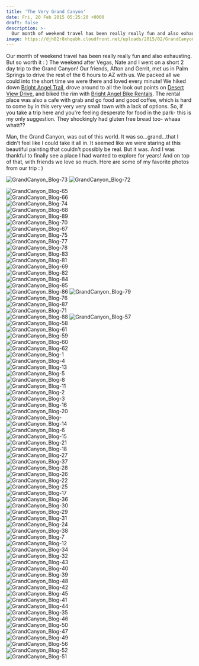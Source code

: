 ```yaml
---
title: 'The Very Grand Canyon'
date: Fri, 20 Feb 2015 05:25:20 +0000
draft: false
description: >-
  Our month of weekend travel has been really really fun and also exhausting. But so worth it : ) The weekend after Vegas, Nate and I went on a short 2 day trip to the Grand Canyon!
image: https://djh82r8xhqebh.cloudfront.net/uploads/2015/02/GrandCanyon_Blog-88.jpg
---
```


Our month of weekend travel has been really really fun and also exhausting. But so worth it : ) The weekend after Vegas, Nate and I went on a short 2 day trip to the Grand Canyon! Our friends, Afton and Gerrit, met us in Palm Springs to drive the rest of the 6 hours to AZ with us. We packed all we could into the short time we were there and loved every minute! We hiked down [Bright Angel Trail](http://en.wikipedia.org/wiki/Bright_Angel_Trail), drove around to all the look out points on [Desert View Drive](http://www.nps.gov/grca/planyourvisit/desert-view-drive.htm), and biked the rim with [Bright Angel Bike Rentals](http://bikegrandcanyon.com/). The rental place was also a cafe with grab and go food and good coffee, which is hard to come by in this very very very small town with a lack of options. So, if you take a trip here and you're feeling desperate for food in the park- this is my only suggestion. They shockingly had gluten free bread too- whaaa whatt??

Man, the Grand Canyon, was out of this world. It was so...grand...that I didn't feel like I could take it all in. It seemed like we were staring at this beautiful painting that couldn't possibly be real. But it was. And I was thankful to finally see a place I had wanted to explore for years! And on top of that, with friends we love so much. Here are some of my favorite photos from our trip : )

![GrandCanyon_Blog-73](https://djh82r8xhqebh.cloudfront.net/uploads/2015/02/GrandCanyon_Blog-73.jpg) ![GrandCanyon_Blog-72](https://djh82r8xhqebh.cloudfront.net/uploads/2015/02/GrandCanyon_Blog-72.jpg) <div class="flex-ns mhn2-ns mb3"> <div class="ph2-ns w-50-ns">![GrandCanyon_Blog-65](https://djh82r8xhqebh.cloudfront.net/uploads/2015/02/GrandCanyon_Blog-65.jpg)</div> <div class="ph2-ns w-50-ns">![GrandCanyon_Blog-66](https://djh82r8xhqebh.cloudfront.net/uploads/2015/02/GrandCanyon_Blog-66.jpg)</div> </div> ![GrandCanyon_Blog-74](https://djh82r8xhqebh.cloudfront.net/uploads/2015/02/GrandCanyon_Blog-74.jpg) <div class="flex-ns mhn2-ns mb3"> <div class="ph2-ns w-50-ns">![GrandCanyon_Blog-68](https://djh82r8xhqebh.cloudfront.net/uploads/2015/02/GrandCanyon_Blog-68.jpg)</div> <div class="ph2-ns w-50-ns">![GrandCanyon_Blog-89](https://djh82r8xhqebh.cloudfront.net/uploads/2015/02/GrandCanyon_Blog-89.jpg)</div> </div> <div class="flex-ns mhn2-ns mb3"> <div class="ph2-ns w-50-ns">![GrandCanyon_Blog-70](https://djh82r8xhqebh.cloudfront.net/uploads/2015/02/GrandCanyon_Blog-70.jpg)</div> <div class="ph2-ns w-50-ns">![GrandCanyon_Blog-67](https://djh82r8xhqebh.cloudfront.net/uploads/2015/02/GrandCanyon_Blog-67.jpg)</div> </div> ![GrandCanyon_Blog-75](https://djh82r8xhqebh.cloudfront.net/uploads/2015/02/GrandCanyon_Blog-75.jpg) <div class="flex-ns mhn2-ns mb3"> <div class="ph2-ns w-50-ns">![GrandCanyon_Blog-77](https://djh82r8xhqebh.cloudfront.net/uploads/2015/02/GrandCanyon_Blog-77.jpg)</div> <div class="ph2-ns w-50-ns">![GrandCanyon_Blog-78](https://djh82r8xhqebh.cloudfront.net/uploads/2015/02/GrandCanyon_Blog-78.jpg)</div> </div> ![GrandCanyon_Blog-83](https://djh82r8xhqebh.cloudfront.net/uploads/2015/02/GrandCanyon_Blog-83.jpg) <div class="flex-ns mhn2-ns mb3"> <div class="ph2-ns w-50-ns">![GrandCanyon_Blog-81](https://djh82r8xhqebh.cloudfront.net/uploads/2015/02/GrandCanyon_Blog-81.jpg)</div> <div class="ph2-ns w-50-ns">![GrandCanyon_Blog-69](https://djh82r8xhqebh.cloudfront.net/uploads/2015/02/GrandCanyon_Blog-69.jpg)</div> </div> ![GrandCanyon_Blog-82](https://djh82r8xhqebh.cloudfront.net/uploads/2015/02/GrandCanyon_Blog-82.jpg) <div class="flex-ns mhn2-ns mb3"> <div class="ph2-ns w-50-ns">![GrandCanyon_Blog-84](https://djh82r8xhqebh.cloudfront.net/uploads/2015/02/GrandCanyon_Blog-84.jpg)</div> <div class="ph2-ns w-50-ns">![GrandCanyon_Blog-85](https://djh82r8xhqebh.cloudfront.net/uploads/2015/02/GrandCanyon_Blog-85.jpg)</div> </div> ![GrandCanyon_Blog-86](https://djh82r8xhqebh.cloudfront.net/uploads/2015/02/GrandCanyon_Blog-86.jpg) ![GrandCanyon_Blog-79](https://djh82r8xhqebh.cloudfront.net/uploads/2015/02/GrandCanyon_Blog-79.jpg) ![GrandCanyon_Blog-76](https://djh82r8xhqebh.cloudfront.net/uploads/2015/02/GrandCanyon_Blog-76.jpg) <div class="flex-ns mhn2-ns mb3"> <div class="ph2-ns w-50-ns">![GrandCanyon_Blog-87](https://djh82r8xhqebh.cloudfront.net/uploads/2015/02/GrandCanyon_Blog-87.jpg)</div> <div class="ph2-ns w-50-ns">![GrandCanyon_Blog-71](https://djh82r8xhqebh.cloudfront.net/uploads/2015/02/GrandCanyon_Blog-71.jpg)</div> </div> ![GrandCanyon_Blog-88](https://djh82r8xhqebh.cloudfront.net/uploads/2015/02/GrandCanyon_Blog-88.jpg) ![GrandCanyon_Blog-57](https://djh82r8xhqebh.cloudfront.net/uploads/2015/02/GrandCanyon_Blog-57.jpg) <div class="flex-ns mhn2-ns mb3"> <div class="ph2-ns w-50-ns">![GrandCanyon_Blog-58](https://djh82r8xhqebh.cloudfront.net/uploads/2015/02/GrandCanyon_Blog-58.jpg)</div> <div class="ph2-ns w-50-ns">![GrandCanyon_Blog-61](https://djh82r8xhqebh.cloudfront.net/uploads/2015/02/GrandCanyon_Blog-61.jpg)</div> </div> <div class="flex-ns mhn2-ns mb3"> <div class="ph2-ns w-50-ns">![GrandCanyon_Blog-59](https://djh82r8xhqebh.cloudfront.net/uploads/2015/02/GrandCanyon_Blog-59.jpg)</div> <div class="ph2-ns w-50-ns">![GrandCanyon_Blog-60](https://djh82r8xhqebh.cloudfront.net/uploads/2015/02/GrandCanyon_Blog-60.jpg)</div> </div> ![GrandCanyon_Blog-62](https://djh82r8xhqebh.cloudfront.net/uploads/2015/02/GrandCanyon_Blog-62.jpg) <div class="flex-ns mhn2-ns mb3"> <div class="ph2-ns w-50-ns">![GrandCanyon_Blog-1](https://djh82r8xhqebh.cloudfront.net/uploads/2015/02/GrandCanyon_Blog-1.jpg)</div> <div class="ph2-ns w-50-ns">![GrandCanyon_Blog-4](https://djh82r8xhqebh.cloudfront.net/uploads/2015/02/GrandCanyon_Blog-4.jpg)</div> </div> ![GrandCanyon_Blog-13](https://djh82r8xhqebh.cloudfront.net/uploads/2015/02/GrandCanyon_Blog-13.jpg) <div class="flex-ns mhn2-ns mb3"> <div class="ph2-ns w-50-ns">![GrandCanyon_Blog-5](https://djh82r8xhqebh.cloudfront.net/uploads/2015/02/GrandCanyon_Blog-5.jpg)</div> <div class="ph2-ns w-50-ns">![GrandCanyon_Blog-8](https://djh82r8xhqebh.cloudfront.net/uploads/2015/02/GrandCanyon_Blog-8.jpg)</div> </div> ![GrandCanyon_Blog-11](https://djh82r8xhqebh.cloudfront.net/uploads/2015/02/GrandCanyon_Blog-11.jpg) <div class="flex-ns mhn2-ns mb3"> <div class="ph2-ns w-50-ns">![GrandCanyon_Blog-2](https://djh82r8xhqebh.cloudfront.net/uploads/2015/02/GrandCanyon_Blog-2.jpg)</div> <div class="ph2-ns w-50-ns">![GrandCanyon_Blog-3](https://djh82r8xhqebh.cloudfront.net/uploads/2015/02/GrandCanyon_Blog-3.jpg)</div> </div> ![GrandCanyon_Blog-16](https://djh82r8xhqebh.cloudfront.net/uploads/2015/02/GrandCanyon_Blog-16.jpg) <div class="flex-ns mhn2-ns mb3"> <div class="ph2-ns w-50-ns">![GrandCanyon_Blog-20](https://djh82r8xhqebh.cloudfront.net/uploads/2015/02/GrandCanyon_Blog-20.jpg)</div> <div class="ph2-ns w-50-ns">![GrandCanyon_Blog-](https://djh82r8xhqebh.cloudfront.net/uploads/2015/02/GrandCanyon_Blog-9.jpg)</div> </div> ![GrandCanyon_Blog-14](https://djh82r8xhqebh.cloudfront.net/uploads/2015/02/GrandCanyon_Blog-14.jpg) <div class="flex-ns mhn2-ns mb3"> <div class="ph2-ns w-50-ns">![GrandCanyon_Blog-6](https://djh82r8xhqebh.cloudfront.net/uploads/2015/02/GrandCanyon_Blog-6.jpg)</div> <div class="ph2-ns w-50-ns">![GrandCanyon_Blog-15](https://djh82r8xhqebh.cloudfront.net/uploads/2015/02/GrandCanyon_Blog-15.jpg)</div> </div> ![GrandCanyon_Blog-21](https://djh82r8xhqebh.cloudfront.net/uploads/2015/02/GrandCanyon_Blog-21.jpg) <div class="flex-ns mhn2-ns mb3"> <div class="ph2-ns w-50-ns">![GrandCanyon_Blog-18](https://djh82r8xhqebh.cloudfront.net/uploads/2015/02/GrandCanyon_Blog-18.jpg)</div> <div class="ph2-ns w-50-ns">![GrandCanyon_Blog-27](https://djh82r8xhqebh.cloudfront.net/uploads/2015/02/GrandCanyon_Blog-27.jpg)</div> </div> ![GrandCanyon_Blog-37](https://djh82r8xhqebh.cloudfront.net/uploads/2015/02/GrandCanyon_Blog-37.jpg) <div class="flex-ns mhn2-ns mb3"> <div class="ph2-ns w-50-ns">![GrandCanyon_Blog-28](https://djh82r8xhqebh.cloudfront.net/uploads/2015/02/GrandCanyon_Blog-28.jpg)</div> <div class="ph2-ns w-50-ns">![GrandCanyon_Blog-26](https://djh82r8xhqebh.cloudfront.net/uploads/2015/02/GrandCanyon_Blog-26.jpg)</div> </div> ![GrandCanyon_Blog-22](https://djh82r8xhqebh.cloudfront.net/uploads/2015/02/GrandCanyon_Blog-22.jpg) <div class="flex-ns mhn2-ns mb3"> <div class="ph2-ns w-50-ns">![GrandCanyon_Blog-25](https://djh82r8xhqebh.cloudfront.net/uploads/2015/02/GrandCanyon_Blog-25.jpg)</div> <div class="ph2-ns w-50-ns">![GrandCanyon_Blog-17](https://djh82r8xhqebh.cloudfront.net/uploads/2015/02/GrandCanyon_Blog-17.jpg)</div> </div> ![GrandCanyon_Blog-36](https://djh82r8xhqebh.cloudfront.net/uploads/2015/02/GrandCanyon_Blog-36.jpg) <div class="flex-ns mhn2-ns mb3"> <div class="ph2-ns w-50-ns">![GrandCanyon_Blog-30](https://djh82r8xhqebh.cloudfront.net/uploads/2015/02/GrandCanyon_Blog-30.jpg)</div> <div class="ph2-ns w-50-ns">![GrandCanyon_Blog-29](https://djh82r8xhqebh.cloudfront.net/uploads/2015/02/GrandCanyon_Blog-29.jpg)</div> </div> <div class="flex-ns mhn2-ns mb3"> <div class="ph2-ns w-50-ns">![GrandCanyon_Blog-31](https://djh82r8xhqebh.cloudfront.net/uploads/2015/02/GrandCanyon_Blog-31.jpg)</div> <div class="ph2-ns w-50-ns">![GrandCanyon_Blog-24](https://djh82r8xhqebh.cloudfront.net/uploads/2015/02/GrandCanyon_Blog-24.jpg)</div> </div> ![GrandCanyon_Blog-38](https://djh82r8xhqebh.cloudfront.net/uploads/2015/02/GrandCanyon_Blog-38.jpg) <div class="flex-ns mhn2-ns mb3"> <div class="ph2-ns w-50-ns">![GrandCanyon_Blog-7](https://djh82r8xhqebh.cloudfront.net/uploads/2015/02/GrandCanyon_Blog-7.jpg)</div> <div class="ph2-ns w-50-ns">![GrandCanyon_Blog-12](https://djh82r8xhqebh.cloudfront.net/uploads/2015/02/GrandCanyon_Blog-12.jpg)</div> </div> <div class="flex-ns mhn2-ns mb3"> <div class="ph2-ns w-50-ns">![GrandCanyon_Blog-34](https://djh82r8xhqebh.cloudfront.net/uploads/2015/02/GrandCanyon_Blog-34.jpg)</div> <div class="ph2-ns w-50-ns">![GrandCanyon_Blog-32](https://djh82r8xhqebh.cloudfront.net/uploads/2015/02/GrandCanyon_Blog-32.jpg)</div> </div> ![GrandCanyon_Blog-43](https://djh82r8xhqebh.cloudfront.net/uploads/2015/02/GrandCanyon_Blog-43.jpg) <div class="flex-ns mhn2-ns mb3"> <div class="ph2-ns w-50-ns">![GrandCanyon_Blog-40](https://djh82r8xhqebh.cloudfront.net/uploads/2015/02/GrandCanyon_Blog-40.jpg)</div> <div class="ph2-ns w-50-ns">![GrandCanyon_Blog-39](https://djh82r8xhqebh.cloudfront.net/uploads/2015/02/GrandCanyon_Blog-39.jpg)</div> </div> ![GrandCanyon_Blog-48](https://djh82r8xhqebh.cloudfront.net/uploads/2015/02/GrandCanyon_Blog-48.jpg) <div class="flex-ns mhn2-ns mb3"> <div class="ph2-ns w-50-ns">![GrandCanyon_Blog-42](https://djh82r8xhqebh.cloudfront.net/uploads/2015/02/GrandCanyon_Blog-42.jpg)</div> <div class="ph2-ns w-50-ns">![GrandCanyon_Blog-45](https://djh82r8xhqebh.cloudfront.net/uploads/2015/02/GrandCanyon_Blog-45.jpg)</div> </div> ![GrandCanyon_Blog-41](https://djh82r8xhqebh.cloudfront.net/uploads/2015/02/GrandCanyon_Blog-41.jpg) <div class="flex-ns mhn2-ns mb3"> <div class="ph2-ns w-50-ns">![GrandCanyon_Blog-44](https://djh82r8xhqebh.cloudfront.net/uploads/2015/02/GrandCanyon_Blog-44.jpg)</div> <div class="ph2-ns w-50-ns">![GrandCanyon_Blog-35](https://djh82r8xhqebh.cloudfront.net/uploads/2015/02/GrandCanyon_Blog-35.jpg)</div> </div> ![GrandCanyon_Blog-46](https://djh82r8xhqebh.cloudfront.net/uploads/2015/02/GrandCanyon_Blog-46.jpg) <div class="flex-ns mhn2-ns mb3"> <div class="ph2-ns w-50-ns">![GrandCanyon_Blog-50](https://djh82r8xhqebh.cloudfront.net/uploads/2015/02/GrandCanyon_Blog-50.jpg)</div> <div class="ph2-ns w-50-ns">![GrandCanyon_Blog-47](https://djh82r8xhqebh.cloudfront.net/uploads/2015/02/GrandCanyon_Blog-47.jpg)</div> </div> ![GrandCanyon_Blog-49](https://djh82r8xhqebh.cloudfront.net/uploads/2015/02/GrandCanyon_Blog-49.jpg) <div class="flex-ns mhn2-ns mb3"> <div class="ph2-ns w-50-ns">![GrandCanyon_Blog-56](https://djh82r8xhqebh.cloudfront.net/uploads/2015/02/GrandCanyon_Blog-56.jpg)</div> <div class="ph2-ns w-50-ns">![GrandCanyon_Blog-52](https://djh82r8xhqebh.cloudfront.net/uploads/2015/02/GrandCanyon_Blog-52.jpg)</div> </div> ![GrandCanyon_Blog-51](https://djh82r8xhqebh.cloudfront.net/uploads/2015/02/GrandCanyon_Blog-51.jpg)